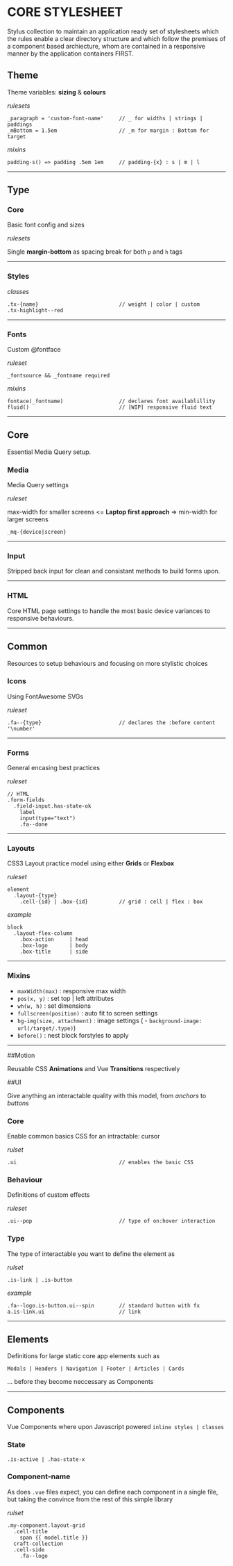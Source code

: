 # CORE STYLESHEET

Stylus collection to maintain an application ready set of stylesheets which the rules enable a clear directory structure and which follow the premises of a component based archiecture, whom are contained in a responsive manner by the application containers FIRST.



## Theme

Theme variables: **sizing** & **colours**

_rulesets_

```
_paragraph = 'custom-font-name' 	// _ for widths | strings | paddings
_mBottom = 1.5em 					// _m for margin : Bottom for target
```

_mixins_

```
padding-s() => padding .5em 1em 	// padding-{x} : s | m | l
```

------



## Type

### Core

Basic font config and sizes

_rulesets_

Single **margin-bottom** as spacing break for both `p` and `h` tags

---

### Styles

_classes_

```
.tx-{name} 							// weight | color | custom
.tx-highlight--red
```

------

### Fonts

Custom @fontface

_ruleset_

```
_fontsource && _fontname required
```

_mixins_

```
fontace(_fontname)					// declares font availablillity
fluid()								// [WIP] responsive fluid text
```

------



## Core

Essential Media Query setup.

### Media

Media Query settings

_ruleset_

max-width for smaller screens <= **Laptop first approach** => min-width for larger screens

```
_mq-{device|screen}
```

---

### Input

Stripped back input for clean and consistant methods to build forms upon.

---

### HTML

Core HTML page settings to handle the most basic device variances to responsive behaviours.

---



## Common

Resources to setup behaviours and focusing on more stylistic choices

### Icons

Using FontAwesome SVGs

_ruleset_

```
.fa--{type}							// declares the :before content '\number'
```

---

### Forms

General encasing best practices

_ruleset_

```
// HTML
.form-fields
  .field-input.has-state-ok
	label
	input(type="text")
	.fa--done
```

---

### Layouts

CSS3 Layout practice model using either **Grids** or **Flexbox**

_ruleset_

```
element
  .layout-{type}
  	.cell-{id} | .box-{id}			// grid : cell | flex : box
```

_example_

```
block
  .layout-flex-column
    .box-action 	| head
    .box-logo		| body
    .box-title		| side
```

---

### Mixins

* `maxWidth(max)` : responsive max width
* `pos(x, y)` : set top | left attributes
* `wh(w, h)` : set dimensions
* `fullscreen(position)` : auto fit to screen settings
* `bg-img(size, attachment)` : image settings ( - `background-image: url(/target/.type)`)
* `before()` : nest block forstyles to apply

---



##Motion

Reusable CSS **Animations** and Vue **Transitions** respectively



##UI 

Give anything an interactable quality with this model, from _anchors_ to _buttons_

### Core

Enable common basics CSS for an intractable: cursor

_rulset_

```
.ui									// enables the basic CSS
```

### Behaviour

Definitions of custom effects

_ruleset_

```
.ui--pop							// type of on:hover interaction
```

### Type

The type of interactable you want to define the element as

_rulset_

```
.is-link | .is-button
```

_example_

```
.fa--logo.is-button.ui--spin		// standard button with fx
a.is-link.ui						// link
```

---



## Elements

Definitions for large static core app elements such as 

```
Modals | Headers | Navigation | Footer | Articles | Cards
```

... before they become neccessary as Components

---



## Components

Vue Components where upon Javascript powered `inline styles | classes` 

### State

```
.is-active | .has-state-x 
```

### Component-name

As does `.vue` files expect, you can define each component in a single file, but taking the convince from the rest of this simple library

_rulset_

```
.my-component.layout-grid
  .cell-title
  	span {{ model.title }}
  craft-collection
  .cell-side
  	.fa--logo
```

